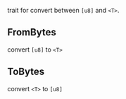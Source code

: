 trait for convert between `[u8]` and `<T>`.

## FromBytes
convert `[u8]` to `<T>`
## ToBytes
convert `<T>` to `[u8]`
